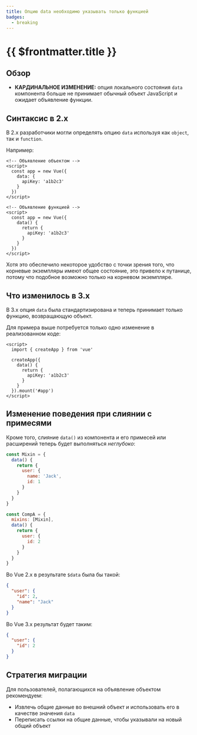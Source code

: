 ```yaml
---
title: Опцию data необходимо указывать только функцией
badges:
  - breaking
---
```


# {{ $frontmatter.title }} <MigrationBadges :badges="$frontmatter.badges" />

## Обзор

- **КАРДИНАЛЬНОЕ ИЗМЕНЕНИЕ:** опция локального состояния `data` компонента больше не принимает обычный объект JavaScript и ожидает объявление функции.

## Синтаксис в 2.x

В 2.x разработчики могли определять опцию `data` используя как `object`, так и `function`.

Например:

```vue{4,6,13-14,16-17}
<!-- Объявление объектом -->
<script>
  const app = new Vue({
    data: {
      apiKey: 'a1b2c3'
    }
  })
</script>

<!-- Объявление функцией -->
<script>
  const app = new Vue({
    data() {
      return {
        apiKey: 'a1b2c3'
      }
    }
  })
</script>
```

Хотя это обеспечило некоторое удобство с точки зрения того, что корневые экземпляры имеют общее состояние, это привело к путанице, потому что подобное возможно только на корневом экземпляре.

## Что изменилось в 3.x

В 3.x опция `data` была стандартизирована и теперь принимает только функцию, возвращающую объект.

Для примера выше потребуется только одно изменение в реализованном коде:

```vue{5-6,8-9}
<script>
  import { createApp } from 'vue'

  createApp({
    data() {
      return {
        apiKey: 'a1b2c3'
      }
    }
  }).mount('#app')
</script>
```

## Изменение поведения при слиянии с примесями

Кроме того, слияние `data()` из компонента и его примесей или расширений теперь будет выполняться *неглубоко*:

```js
const Mixin = {
  data() {
    return {
      user: {
        name: 'Jack',
        id: 1
      }
    }
  }
}

const CompA = {
  mixins: [Mixin],
  data() {
    return {
      user: {
        id: 2
      }
    }
  }
}
```

Во Vue 2.x в результате `$data` была бы такой:

```json
{
  "user": {
    "id": 2,
    "name": "Jack"
  }
}
```

Во Vue 3.х результат будет таким:

```json
{
  "user": {
    "id": 2
  }
}
```

## Стратегия миграции

Для пользователей, полагающихся на объявление объектом рекомендуем:

- Извлечь общие данные во внешний объект и использовать его в качестве значения `data`
- Переписать ссылки на общие данные, чтобы указывали на новый общий объект
